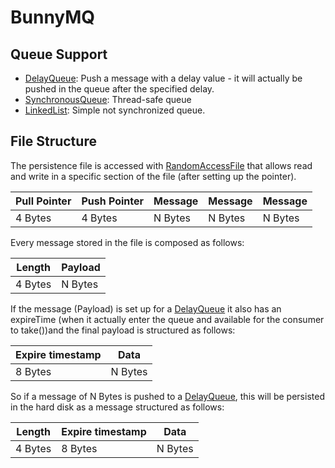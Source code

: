 # BunnyMQ

## Queue Support

- [DelayQueue](https://docs.oracle.com/javase/8/docs/api/java/util/concurrent/DelayQueue.html): Push a message with a delay value - it will actually be pushed in the queue after the specified delay.
- [SynchronousQueue](https://docs.oracle.com/javase/8/docs/api/java/util/concurrent/SynchronousQueue.html): Thread-safe queue
- [LinkedList](https://docs.oracle.com/javase/8/docs/api/java/util/LinkedList.html): Simple not synchronized queue.

## File Structure

The persistence file is accessed with [RandomAccessFile](https://docs.oracle.com/javase/8/docs/api/java/io/RandomAccessFile.html) that allows read and write in a specific section of the file (after setting up the pointer).

| Pull Pointer | Push Pointer | Message | Message | Message |
| --- | --- | --- | --- | --- |
| 4 Bytes | 4 Bytes | N Bytes | N Bytes | N Bytes

Every message stored in the file is composed as follows:

| Length | Payload |
| --- | --- |
| 4 Bytes | N Bytes |

If the message (Payload) is set up for a [DelayQueue](https://docs.oracle.com/javase/8/docs/api/java/util/concurrent/DelayQueue.html) it also has an expireTime (when it actually enter the queue and available for the consumer to take())and the final payload is structured as follows:

| Expire timestamp | Data |
| --- | --- |
| 8 Bytes | N Bytes |

So if a message of N Bytes is pushed to a [DelayQueue](https://docs.oracle.com/javase/8/docs/api/java/util/concurrent/DelayQueue.html), this will be persisted in the hard disk as a message structured as follows:

| Length | Expire timestamp | Data |
| --- | --- | --- |
| 4 Bytes | 8 Bytes | N Bytes |
